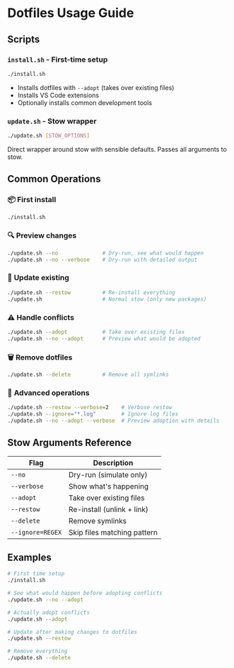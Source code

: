 # Dotfiles Usage Guide

## Scripts

### `install.sh` - First-time setup

```bash
./install.sh
```

- Installs dotfiles with `--adopt` (takes over existing files)
- Installs VS Code extensions
- Optionally installs common development tools

### `update.sh` - Stow wrapper

```bash
./update.sh [STOW_OPTIONS]
```

Direct wrapper around stow with sensible defaults. Passes all arguments to stow.

## Common Operations

### 📦 **First install**

```bash
./install.sh
```

### 🔍 **Preview changes**

```bash
./update.sh --no              # Dry-run, see what would happen
./update.sh --no --verbose    # Dry-run with detailed output
```

### 🔄 **Update existing**

```bash
./update.sh --restow          # Re-install everything
./update.sh                   # Normal stow (only new packages)
```

### ⚠️ **Handle conflicts**

```bash
./update.sh --adopt           # Take over existing files
./update.sh --no --adopt      # Preview what would be adopted
```

### 🗑️ **Remove dotfiles**

```bash
./update.sh --delete          # Remove all symlinks
```

### 🎯 **Advanced operations**

```bash
./update.sh --restow --verbose=2    # Verbose restow
./update.sh --ignore="*.log"        # Ignore log files
./update.sh --no --adopt --verbose  # Preview adoption with details
```

## Stow Arguments Reference

| Flag             | Description                 |
| ---------------- | --------------------------- |
| `--no`           | Dry-run (simulate only)     |
| `--verbose`      | Show what's happening       |
| `--adopt`        | Take over existing files    |
| `--restow`       | Re-install (unlink + link)  |
| `--delete`       | Remove symlinks             |
| `--ignore=REGEX` | Skip files matching pattern |

## Examples

```bash
# First time setup
./install.sh

# See what would happen before adopting conflicts
./update.sh --no --adopt

# Actually adopt conflicts
./update.sh --adopt

# Update after making changes to dotfiles
./update.sh --restow

# Remove everything
./update.sh --delete
```
